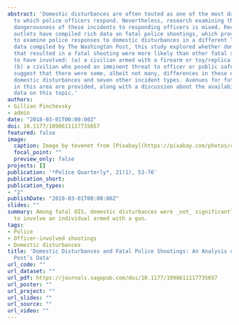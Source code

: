 ```yaml
---
abstract: 'Domestic disturbances are often touted as one of the most dangerous incidents
  to which police officers respond. Nevertheless, research examining the relative
  dangerousness of these incidents to responding officers is mixed. Recently, media
  outlets have compiled rich data on fatal police shootings, which provides the opportunity
  to examine police responses to domestic disturbances in a different light. Using
  data compiled by The Washington Post, this study explored whether domestic disturbances
  that resulted in a fatal shooting were more likely than other fatal shooting incidents
  to have involved: (a) a civilian armed with a firearm or toy/replica firearm or
  (b) a civilian who posed an imminent threat to officer or public safety. Findings
  suggest that there were some, albeit not many, differences in these outcomes between
  domestic disturbances and seven other incident types. Avenues for future research
  in this area are provided, along with a discussion about the availability of current
  data on this topic.'
authors:
- Gillian Pinchevsky
- admin
date: "2018-03-01T00:00:00Z"
doi: 10.1177/1098611117735657
featured: false
image:
  caption: Image by tevenet from [Pixabay](https://pixabay.com/photos/cruiser-light-police-car-the-police-2946429/)
  focal_point: ""
  preview_only: false
projects: []
publication: '*Police Quarterly*, 21(1), 53-76'
publication_short: 
publication_types:
- "2"
publishDate: "2018-03-01T00:00:00Z"
slides: ""
summary: Among fatal OIS, domestic disturbances were _not_ significantly more likely
  to involve an individual armed with a gun.
tags:
- Police
- Officer-involved shootings
- Domestic disturbances
title: 'Domestic Disturbances and Fatal Police Shootings: An Analysis of the Washington
  Post’s Data'
url_code: ""
url_dataset: ""
url_pdf: https://journals.sagepub.com/doi/10.1177/1098611117735657
url_poster: ""
url_project: ""
url_slides: ""
url_source: ""
url_video: ""
---
```


